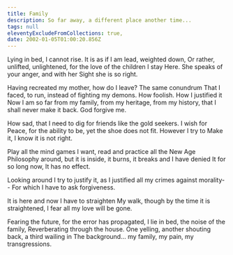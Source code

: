```yaml
---
title: Family
description: So far away, a different place another time...
tags: null
eleventyExcludeFromCollections: true,
date: 2002-01-05T01:00:20.856Z
---
```


<div class="poem">

Lying in bed,
I cannot rise.
It is as if I am lead,
weighted down,
Or rather,
unlifted, unlightened,
for the love of the children I stay
Here.
She speaks of your anger,
and with her Sight she is so right.

Having recreated my mother,
how do I leave?
The same conundrum
That I faced, to run,
instead of fighting my demons.
How foolish.
How I justified it
Now I
am so far from my family,
from my heritage,
from my history,
that I shall never make it back.
God forgive me.

How sad,
that I need to dig for friends
like the gold seekers.
I wish for Peace,
for the ability to be,
yet the shoe does not fit.
However I try to
Make it, I know it is not right.

Play all the mind games
I want,
read and practice all the New Age Philosophy around,
but it is inside, it burns, it breaks and
I have denied
It for so long now,
It has no effect.

Looking around
I try to justify it,
as I justified all my crimes against morality--
For which I have to ask forgiveness.

It is here and now I
have to straighten
My walk,
though by the time it is straightened,
I fear all my love will be gone.

Fearing the future,
for the error has propagated,
I lie in bed,
the noise of the family,
Reverberating through the house.
One yelling, another shouting back, a third wailing in
The background…
my family, my pain, my transgressions.

</div>
